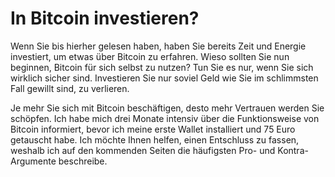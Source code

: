 # In Bitcoin investieren?

Wenn Sie bis hierher gelesen haben, haben Sie bereits Zeit und Energie investiert, um etwas über Bitcoin zu erfahren. Wieso sollten Sie nun beginnen, Bitcoin für sich selbst zu nutzen? Tun Sie es nur, wenn Sie sich wirklich sicher sind. Investieren Sie nur soviel Geld wie Sie im schlimmsten Fall gewillt sind, zu verlieren. 

Je mehr Sie sich mit Bitcoin beschäftigen, desto mehr Vertrauen werden Sie schöpfen. Ich habe mich drei Monate intensiv über die Funktionsweise von Bitcoin informiert, bevor ich meine erste Wallet installiert und 75 Euro getauscht habe. Ich möchte Ihnen helfen, einen Entschluss zu fassen, weshalb ich auf den kommenden Seiten die häufigsten Pro- und Kontra-Argumente beschreibe. 
